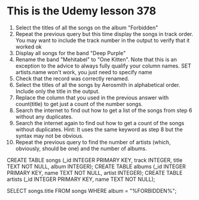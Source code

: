 # This is the Udemy lesson 378

1. Select the titles of all the songs on the album "Forbidden"
2. Repeat the previous query but this time display the songs in track order. You may want to include the track number in the output to verify that it worked ok
3. Display all songs for the band "Deep Purple"
4. Rename the band "Mehitabel" to "One Kitten". Note that this is an exception to the advice to always fully qualify your column names. SET artists.name won't work, you just need to specify name
5. Check that the record was correctly renamed.
6. Select the titles of all the songs by Aerosmith in alphabetical order. Include only the title in the output.
7. Replace the column that you used in the previous answer with count(title) to get just a count of the number songs.
8. Search the internet to find out how to get a list of the songs from step 6 without any duplicates.
9. Search the internet again to find out how to get a count of the songs without duplicates. Hint: It uses the same keyword as step 8 but the syntax may not be obvious.
10. Repeat the previous query to find the number of artists (which, obviously, should be one) and the number of albums.

CREATE TABLE songs (_id INTEGER PRIMARY KEY, track INTEGER, title TEXT NOT NULL, album INTEGER);
CREATE TABLE albums (_id INTEGER PRIMARY KEY, name TEXT NOT NULL, artist INTEGER);
CREATE TABLE artists (_id INTEGER PRIMARY KEY, name TEXT NOT NULL);

SELECT songs.title FROM songs WHERE album = "%FORBIDDEN%";

